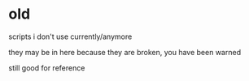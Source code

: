 # old

scripts i don't use currently/anymore

they may be in here because they are broken, you have been warned

still good for reference
